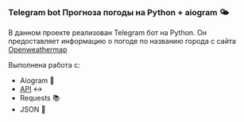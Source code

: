 ### Telegram bot Прогноза погоды на Python + aiogram 🌤

В данном проекте реализован Telegram бот на Python. Он предоставляет информацию о погоде по названию города с сайта
[Openweathermap](https://openweathermap.org/) 

Выполнена работа с:
- Aiogram 📖
- [API](https://openweathermap.org/api) ↔
- Requests 📚
- JSON 📝